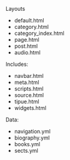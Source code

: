 Layouts
- default.html
- category.html
- category_index.html
- page.html
- post.html
- audio.html

Includes:
- navbar.html
- meta.html
- scripts.html
- source.html
- tipue.html
- widgets.html

Data: 
- navigation.yml
- biography.yml
- books.yml
- sects.yml
